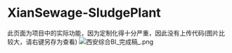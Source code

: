 # XianSewage-SludgePlant
此页面为项目中的实际功能，因为定制化得十分严重，因此没有上传代码(图片比较大，请右键另存为查看)
![西安综合BI_完成稿_.png](https://i.loli.net/2021/08/30/PuOaienqSvgRBTQ.png)

